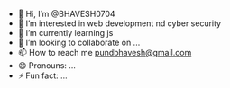 - 👋 Hi, I’m @BHAVESH0704
- 👀 I’m interested in web development nd cyber security 
- 🌱 I’m currently learning js
- 💞️ I’m looking to collaborate on ...
- 📫 How to reach me pundbhavesh@gmail.com
- 😄 Pronouns: ...
- ⚡ Fun fact: ...

<!---
BHAVESH0704/BHAVESH0704 is a ✨ special ✨ repository because its `README.md` (this file) appears on your GitHub profile.
You can click the Preview link to take a look at your changes.
--->
